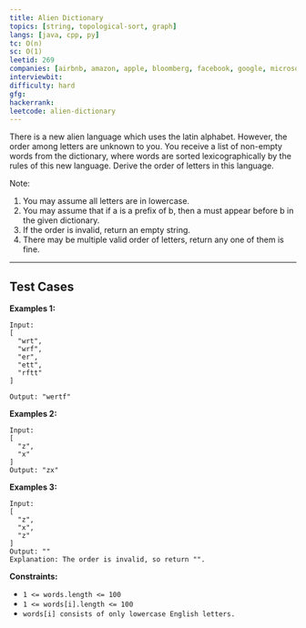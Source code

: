 ```yaml
---
title: Alien Dictionary
topics: [string, topological-sort, graph]
langs: [java, cpp, py]
tc: O(n)
sc: O(1)
leetid: 269
companies: [airbnb, amazon, apple, bloomberg, facebook, google, microsoft, oracle, pinterest, snapchat, twitter, uber, vmware]
interviewbit:
difficulty: hard
gfg: 
hackerrank: 
leetcode: alien-dictionary
---
```


There is a new alien language which uses the latin alphabet. 
However, the order among letters are unknown to you. 
You receive a list of non-empty words from the dictionary, where words are sorted lexicographically by the rules of this new language. 
Derive the order of letters in this language.

Note:
1. You may assume all letters are in lowercase.
2. You may assume that if a is a prefix of b, then a must appear before b in the given dictionary.
3. If the order is invalid, return an empty string.
4. There may be multiple valid order of letters, return any one of them is fine.

---
## Test Cases
**Examples 1:**
```
Input:
[
  "wrt",
  "wrf",
  "er",
  "ett",
  "rftt"
]

Output: "wertf"
```

**Examples 2:**
```
Input:
[
  "z",
  "x"
]
Output: "zx"
```

**Examples 3:**
```
Input:
[
  "z",
  "x",
  "z"
]
Output: ""
Explanation: The order is invalid, so return "".
```

**Constraints:**
* `1 <= words.length <= 100`
* `1 <= words[i].length <= 100`
* `words[i] consists of only lowercase English letters.`